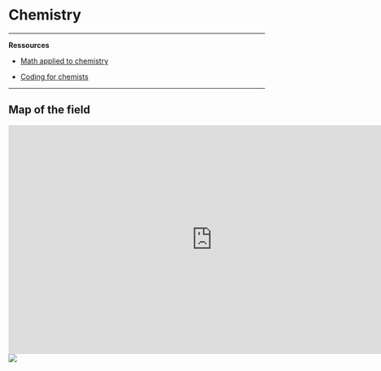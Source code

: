 # Chemistry

***

**Ressources**

- [Math applied to chemistry](https://applying-maths-book.com/intro.html)

- [Coding for chemists](https://weisscharlesj.github.io/SciCompforChemists/intro.html)

***

## Map of the field

<iframe width="800" height="450" src="https://www.youtube-nocookie.com/embed/P3RXtoYCW4M" title="YouTube video player" frameborder="0" allow="accelerometer; autoplay; clipboard-write; encrypted-media; gyroscope; picture-in-picture; web-share" allowfullscreen></iframe>


<img src="https://imgs.xkcd.com/comics/chemicals.png" />